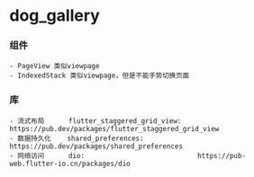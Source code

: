 # dog_gallery

### 组件
    - PageView 类似viewpage
    - IndexedStack 类似viewpage，但是不能手势切换页面

### 库
    - 流式布局      flutter_staggered_grid_view:    https://pub.dev/packages/flutter_staggered_grid_view
    - 数据持久化    shared_preferences:             https://pub.dev/packages/shared_preferences
    - 网络访问      dio:                            https://pub-web.flutter-io.cn/packages/dio
